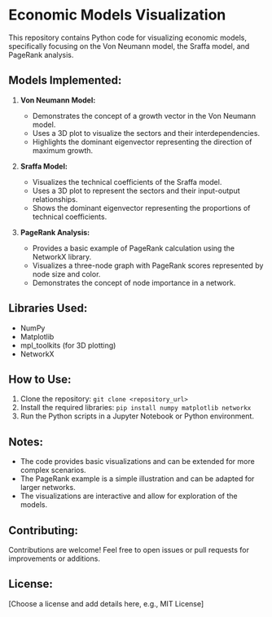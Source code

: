# Economic Models Visualization

This repository contains Python code for visualizing economic models, specifically focusing on the Von Neumann model, the Sraffa model, and PageRank analysis.

## Models Implemented:

1. **Von Neumann Model:**
    - Demonstrates the concept of a growth vector in the Von Neumann model.
    - Uses a 3D plot to visualize the sectors and their interdependencies.
    - Highlights the dominant eigenvector representing the direction of maximum growth.

2. **Sraffa Model:**
    - Visualizes the technical coefficients of the Sraffa model.
    - Uses a 3D plot to represent the sectors and their input-output relationships.
    - Shows the dominant eigenvector representing the proportions of technical coefficients.

3. **PageRank Analysis:**
    - Provides a basic example of PageRank calculation using the NetworkX library.
    - Visualizes a three-node graph with PageRank scores represented by node size and color.
    - Demonstrates the concept of node importance in a network.

## Libraries Used:

- NumPy
- Matplotlib
- mpl_toolkits (for 3D plotting)
- NetworkX

## How to Use:

1. Clone the repository: `git clone <repository_url>`
2. Install the required libraries: `pip install numpy matplotlib networkx`
3. Run the Python scripts in a Jupyter Notebook or Python environment.

## Notes:

- The code provides basic visualizations and can be extended for more complex scenarios.
- The PageRank example is a simple illustration and can be adapted for larger networks.
- The visualizations are interactive and allow for exploration of the models.

## Contributing:

Contributions are welcome! Feel free to open issues or pull requests for improvements or additions.

## License:

[Choose a license and add details here, e.g., MIT License]
